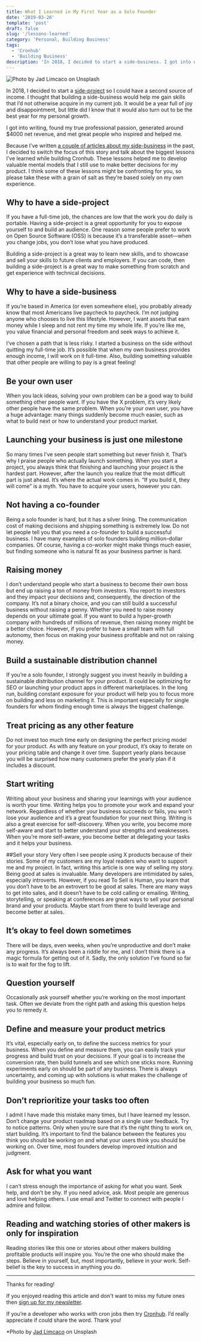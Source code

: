 ```yaml
---
title: What I Learned in My First Year as a Solo Founder
date: '2019-03-26'
template: 'post'
draft: false
slug: '/lessons-learned'
category: 'Personal, Building Business'
tags:
  - 'Cronhub'
  - 'Building Business'
description: 'In 2018, I decided to start a side-business. I got into writing, found my true professional passion, generated around $4000 net revenue, and met great people who inspired and helped me.'
---
```


![Photo by Jad Limcaco on Unsplash](jad-limcaco-272413-unsplash.jpg)


In 2018, I decided to start a [side-project](https://cronhub.io) so I could have a second source of income. I thought that building a side-business would help me gain skills that I’d not otherwise acquire in my current job. It would be a year full of joy and disappointment, but little did I know that it would also turn out to be the best year for my personal growth.


I got into writing, found my true professional passion, generated around $4000 net revenue, and met great people who inspired and helped me.

Because I’ve written [a couple of articles about my side-business](https://blog.cronhub.io/index/) in the past, I decided to switch the focus of this story and talk about the biggest lessons I’ve learned while building Cronhub. These lessons helped me to develop valuable mental models that I still use to make better decisions for my product. I think some of these lessons might be confronting for you, so please take these with a grain of salt as they’re based solely on my own experience.



## Why to have a side-project
If you have a full-time job, the chances are low that the work you do daily is portable. Having a side-project is a great opportunity for you to expose yourself to and build an audience. One reason some people prefer to work on Open Source Software (OSS) is because it’s a transferable asset—when you change jobs, you don’t lose what you have produced.

Building a side-project is a great way to learn new skills, and to showcase and sell your skills to future clients and employers. If you can code, then building a side-project is a great way to make something from scratch and get experience with technical decisions.



## Why to have a side-business
If you’re based in America (or even somewhere else), you probably already know that most Americans live paycheck to paycheck. I’m not judging anyone who chooses to live this lifestyle. However, I want assets that earn money while I sleep and not rent my time my whole life. If you’re like me, you value financial and personal freedom and seek ways to achieve it.



I’ve chosen a path that is less risky. I started a business on the side without quitting my full-time job. It’s possible that when my own business provides enough income, I will work on it full-time. Also, building something valuable that other people are willing to pay is a great feeling!


## Be your own user
When you lack ideas, solving your own problem can be a good way to build something other people want. If you have the X problem,  it’s very likely other people have the same problem. When you’re your own user, you have a huge advantage: many things suddenly become much easier, such as what to build next or how to understand your product market.



## Launching your business is just one milestone
So many times I’ve seen people start something but never finish it. That’s why I praise people who actually launch something. When you start a project, you always think that finishing and launching your project is the hardest part. However, after the launch you realize that the most difficult part is just ahead. It’s where the actual work comes in. “If you build it, they will come” is a myth. You have to acquire your users, however you can.


## Not having a co-founder
Being a solo founder is hard, but it has a silver lining. The communication cost of making decisions and shipping something is extremely low. Do not let people tell you that you need a co-founder to build a successful business. I have many examples of solo founders building million-dollar companies. Of course, having a co-worker might make things much easier, but finding someone who is natural fit as your business partner is hard.


## Raising money
I don’t understand people who start a business to become their own boss but end up raising a ton of money from investors. You report to investors and they impact your decisions and, consequently, the direction of the company. It’s not a binary choice, and you can still build a successful business without raising a penny. Whether you need to raise money depends on your ultimate goal. If you want to build a hyper-growth company with hundreds of millions of revenue, then raising money might be a better choice. However, if you prefer to have a small team with full autonomy, then focus on making your business profitable and not on raising money.


## Build a sustainable distribution channel
If you’re a solo founder, I strongly suggest you invest heavily in building a sustainable distribution channel for your product. It could be optimizing for SEO or launching your product apps in different marketplaces. In the long run, building constant exposure for your product will help you to focus more on building and less on marketing it. This is important especially for single founders for whom finding enough time is always the biggest challenge.


## Treat pricing as any other feature
Do not invest too much time early on designing the perfect pricing model for your product.  As with any feature on your product, it’s okay to iterate on your pricing table and change it over time.
Support yearly plans because you will be surprised how many customers prefer the yearly plan if it includes a discount.


## Start writing
Writing about your business and sharing your learnings with your audience is worth your time. Writing helps you to promote your work and expand your network. Regardless of whether your business succeeds or fails, you won’t lose your audience and it’s a great foundation for your next thing. Writing is also a great exercise for self-discovery. When you write, you become more self-aware and start to better understand your strengths and weaknesses. When you’re more self-aware, you become better at delegating your tasks and it helps your business.


##Sell your story
Very often I see people using X products because of their stories. Some of my customers are my loyal readers who want to support me and my project. In fact, writing this article is one way of selling my story. Being good at sales is invaluable. Many developers are intimidated by sales, especially introverts. However, if you read To Sell is Human, you learn that you don’t have to be an extrovert to be good at sales. There are many ways to get into sales, and it doesn’t have to be cold calling or emailing. Writing, storytelling, or speaking at conferences are great ways to sell your personal brand and your products. Maybe start from there to build leverage and become better at sales.


## It’s okay to feel down sometimes
There will be days, even weeks, when you’re unproductive and don’t make any progress. It’s always been a riddle for me, and I don’t think there is a magic formula for getting out of it. Sadly, the only solution I’ve found so far is to wait for the fog to lift.


## Question yourself
Occasionally ask yourself whether you’re working on the most important task. Often we deviate from the right path and asking this question helps you to remedy it.


## Define and measure your product metrics
It’s vital, especially early on, to define the success metrics for your business. When you define and measure them, you can easily track your progress and build trust on your decisions. If your goal is to increase the conversion rate, then build tunnels and see which one sticks more. Running experiments early on should be part of any business. There is always uncertainty, and coming up with solutions is what makes the challenge of building your business so much fun.



## Don’t reprioritize your tasks too often
I admit I have made this mistake many times, but I have learned my lesson. Don’t change your product roadmap based on a single user feedback. Try to notice patterns. Only when you’re sure that it’s the right thing to work on, start building. It’s important to find the balance between the features you think you should be working on and what your users think you should be working on. Over time, most founders develop improved intuition and judgment.



## Ask for what you want
I can’t stress enough the importance of asking for what you want. Seek help, and don’t be shy. If you need advice, ask. Most people are generous and love helping others. I use email and Twitter to connect with people I admire and follow.


## Reading and watching stories of other makers is only for inspiration
Reading stories like this one or stories about other makers building profitable products will inspire you. You’re the one who should make the steps. Believe in yourself, but, most importantly, believe in your work. Self-belief is the key to success in anything you do.


---
Thanks for reading!

If you enjoyed reading this article and don't want to miss my future ones then [sign up for my newsletter](https://tinyletter.com/tigranh).


If you’re a developer who works with cron jobs then try [Cronhub](https://cronhub.io). I’d really appreciate if could share the word. Thank you!


*Photo by [Jad Limcaco](https://unsplash.com/photos/fRggLY1DQTM?utm_source=unsplash&utm_medium=referral&utm_content=creditCopyText) on Unsplash
